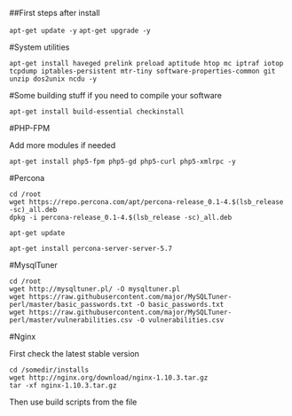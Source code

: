 ##First steps after install

`apt-get update -y`
`apt-get upgrade -y`


#System utilities

`apt-get install haveged prelink preload aptitude htop mc iptraf iotop tcpdump iptables-persistent mtr-tiny software-properties-common git unzip dos2unix ncdu -y`

#Some building stuff if you need to compile your software

`apt-get install build-essential checkinstall`

#PHP-FPM

Add more modules if needed

`apt-get install php5-fpm php5-gd php5-curl php5-xmlrpc -y`


#Percona

```
cd /root
wget https://repo.percona.com/apt/percona-release_0.1-4.$(lsb_release -sc)_all.deb
dpkg -i percona-release_0.1-4.$(lsb_release -sc)_all.deb
```

`apt-get update`

`apt-get install percona-server-server-5.7`


#MysqlTuner

```
cd /root
wget http://mysqltuner.pl/ -O mysqltuner.pl
wget https://raw.githubusercontent.com/major/MySQLTuner-perl/master/basic_passwords.txt -O basic_passwords.txt
wget https://raw.githubusercontent.com/major/MySQLTuner-perl/master/vulnerabilities.csv -O vulnerabilities.csv
```

#Nginx

First check the latest stable version

```
cd /somedir/installs
wget http://nginx.org/download/nginx-1.10.3.tar.gz
tar -xf nginx-1.10.3.tar.gz
```
Then use build scripts from the file 



